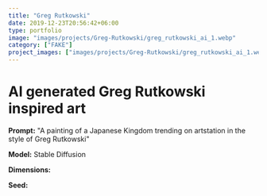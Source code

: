 ```yaml
---
title: "Greg Rutkowski"
date: 2019-12-23T20:56:42+06:00
type: portfolio
image: "images/projects/Greg-Rutkowski/greg_rutkowski_ai_1.webp"
category: ["FAKE"]
project_images: ["images/projects/Greg-Rutkowski/greg_rutkowski_ai_1.webp"]
---
```


# AI generated Greg Rutkowski inspired art

**Prompt:** "A painting of a Japanese Kingdom trending on artstation in the style of Greg Rutkowski"

**Model:** Stable Diffusion

**Dimensions:** 

**Seed:** 